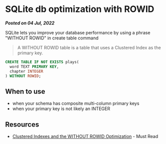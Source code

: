 # SQLite db optimization with ROWID
**_Posted on 04 Jul, 2022_**

SQLite lets you improve your database performance by using a phrase "WITHOUT ROWID" in create table command

> A WITHOUT ROWID table is a table that uses a Clustered Index as the primary key.

```sql
CREATE TABLE IF NOT EXISTS plays(
  word TEXT PRIMARY KEY,
  chapter INTEGER
) WITHOUT ROWID;
```

## When to use

- when your schema has composite multi-column primary keys
- when your primary key is not likely an INTEGER

## Resources

- [Clustered Indexes and the WITHOUT ROWID Optimization](https://www.sqlite.org/withoutrowid.html) - Must Read
